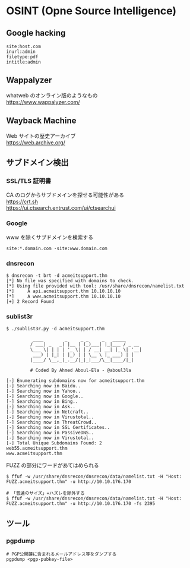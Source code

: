 # OSINT (Opne Source Intelligence)

## Google hacking

```text
site:host.com
inurl:admin
filetype:pdf
intitle:admin
```

## Wappalyzer

whatweb のオンライン版のようなもの  
https://www.wappalyzer.com/

## Wayback Machine

Web サイトの歴史アーカイブ  
https://web.archive.org/

## サブドメイン検出

### SSL/TLS 証明書

CA のログからサブドメインを探せる可能性がある  
https://crt.sh  
https://ui.ctsearch.entrust.com/ui/ctsearchui

### Google

www を除くサブドメインを検索する

```text
site:*.domain.com -site:www.domain.com
```

### dnsrecon

```shell
$ dnsrecon -t brt -d acmeitsupport.thm
[*] No file was specified with domains to check.
[*] Using file provided with tool: /usr/share/dnsrecon/namelist.txt
[*]     A api.acmeitsupport.thm 10.10.10.10
[*]     A www.acmeitsupport.thm 10.10.10.10
[+] 2 Record Found
```

### sublist3r

```shell
$ ./sublist3r.py -d acmeitsupport.thm

          ____        _     _ _     _   _____
         / ___| _   _| |__ | (_)___| |_|___ / _ __
         \___ \| | | | '_ \| | / __| __| |_ \| '__|
          ___) | |_| | |_) | | \__ \ |_ ___) | |
         |____/ \__,_|_.__/|_|_|___/\__|____/|_|

         # Coded By Ahmed Aboul-Ela - @aboul3la

[-] Enumerating subdomains now for acmeitsupport.thm
[-] Searching now in Baidu..
[-] Searching now in Yahoo..
[-] Searching now in Google..
[-] Searching now in Bing..
[-] Searching now in Ask..
[-] Searching now in Netcraft..
[-] Searching now in Virustotal..
[-] Searching now in ThreatCrowd..
[-] Searching now in SSL Certificates..
[-] Searching now in PassiveDNS..
[-] Searching now in Virustotal..
[-] Total Unique Subdomains Found: 2
web55.acmeitsupport.thm
www.acmeitsupport.thm
```

FUZZ の部分にワードがあてはめられる

```shell
$ ffuf -w /usr/share/dnsrecon/dnsrecon/data/namelist.txt -H "Host: FUZZ.acmeitsupport.thm" -u http://10.10.176.170

# 「普通のサイズ」=ハズレを除外する
$ ffuf -w /usr/share/dnsrecon/dnsrecon/data/namelist.txt -H "Host: FUZZ.acmeitsupport.thm" -u http://10.10.176.170 -fs 2395
```

## ツール

### pgpdump

```shell
# PGP公開鍵に含まれるメールアドレス等をダンプする
pgpdump <pgp-pubkey-file>
```
